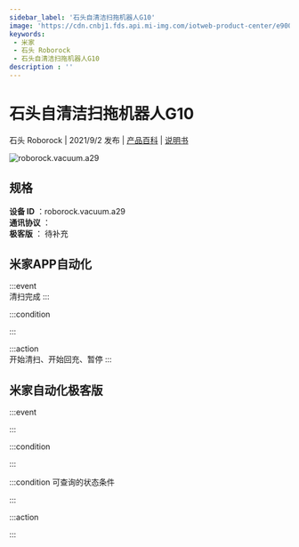 ```yaml
---
sidebar_label: '石头自清洁扫拖机器人G10'
image: 'https://cdn.cnbj1.fds.api.mi-img.com/iotweb-product-center/e90011d8e669b1cbd1096002ec55389d_1629186649205.png?GalaxyAccessKeyId=AKVGLQWBOVIRQ3XLEW&Expires=9223372036854775807&Signature=FDeKuVud/qn+5sn0X5+uA84rk4c='
keywords: 
 - 米家
 - 石头 Roborock
 - 石头自清洁扫拖机器人G10
description : ''
---
```

# 石头自清洁扫拖机器人G10

石头 Roborock | 2021/9/2 发布 | [产品百科](https://home.mi.com/webapp/content/baike/product/index.html?model=roborock.vacuum.a29/) | [说明书](https://home.mi.com/views/introduction.html?model=roborock.vacuum.a29&region=cn)

![roborock.vacuum.a29](https://cdn.cnbj1.fds.api.mi-img.com/iotweb-product-center/e90011d8e669b1cbd1096002ec55389d_1629186649205.png?GalaxyAccessKeyId=AKVGLQWBOVIRQ3XLEW&Expires=9223372036854775807&Signature=FDeKuVud/qn+5sn0X5+uA84rk4c=)

## 规格  
> 
**设备 ID** ：roborock.vacuum.a29  
**通讯协议** ：  
**极客版**  ： 待补充 


## 米家APP自动化  

:::event  
清扫完成
:::

:::condition  

:::

:::action   
开始清扫、开始回充、暂停
:::

## 米家自动化极客版  

:::event  

:::

:::condition  

:::

:::condition 可查询的状态条件  

:::

:::action  

:::

        
